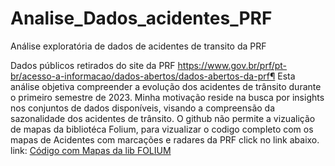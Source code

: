 # Analise_Dados_acidentes_PRF
Análise exploratória de dados de acidentes de transito da PRF

Dados públicos retirados do site da PRF https://www.gov.br/prf/pt-br/acesso-a-informacao/dados-abertos/dados-abertos-da-prf¶
Esta análise objetiva compreender a evolução dos acidentes de trânsito durante o primeiro semestre de 2023. 
Minha motivação reside na busca por insights nos conjuntos de dados disponíveis, visando a compreensão da sazonalidade dos acidentes de trânsito.
O github não permite a vizualição de mapas da bibliotéca Folium, para vizualizar o codigo completo com os mapas de Acidentes com marcações e radares da PRF click no link
abaixo.
link: [Código com Mapas da lib FOLIUM](https://nbviewer.org/github/Digocode/Analise_Dados_acidentes_PRF/blob/main/Acidentes%20Janeiro%20a%20Junho%20de%202023%20Dados%20PRF.ipynb "Código com Mapas da lib FOLIUM")
